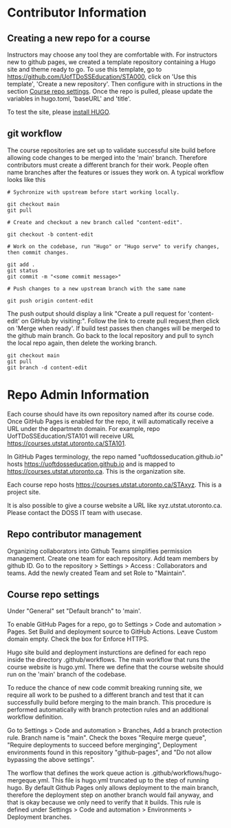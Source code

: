 # Contributor Information

## Creating a new repo for a course

Instructors may choose any tool they are comfortable with. For instructors new to github pages, we created a template repository containing a Hugo site and theme ready to go. To use this template, go to https://github.com/UofTDoSSEducation/STA000, click on 'Use this template', 'Create a new repository'. Then configure with in
structions in the section [Course repo settings](#Course-repo-settings). Once the repo is pulled, please update the variables in hugo.toml, 'baseURL' and 'title'.

To test the site, please [install HUGO](https://gohugo.io/installation/).

## git workflow

The course repositories are set up to validate successful site build before allowing code changes to be merged into the 'main' branch. Therefore contributors must create a different branch for their work. People often name branches after the features or issues they work on. A typical workflow looks like this

```
# Sychronize with upstream before start working locally.

git checkout main
git pull

# Create and checkout a new branch called "content-edit".

git checkout -b content-edit

# Work on the codebase, run "Hugo" or "Hugo serve" to verify changes, then commit changes.

git add .
git status
git commit -m "<some commit message>"

# Push changes to a new upstream branch with the same name

git push origin content-edit
```

The push output should display a link "Create a pull request for 'content-edit' on GitHub by visiting:". Follow the link to create pull request,then click on 'Merge when ready'. If build test passes then changes will be merged to the github main branch. Go back to the local repository and pull to synch the local repo again, then delete the working branch.

```
git checkout main
git pull
git branch -d content-edit
```

# Repo Admin Information

Each course should have its own repository named after its course code. Once GitHub Pages is enabled for the repo, it will automatically receive a URL under the departmetn domain. For example, repo UofTDoSSEducation/STA101 will receive URL https://courses.utstat.utoronto.ca/STA101.

In GitHub Pages terminology, the repo named "uoftdosseducation.github.io" hosts https://uoftdosseducation.github.io and is mapped to https://courses.utstat.utoronto.ca. This is the organization site.

Each course repo hosts https://courses.utstat.utoronto.ca/STAxyz. This is a project site.

It is also possible to give a course website a URL like xyz.utstat.utoronto.ca. Please contact the DOSS IT team with usecase.

## Repo contributor management

Organizing collaborators into Github Teams simplifies permission management.
Create one team for each repository. Add team members by github ID.
Go to the repository > Settings > Access : Collaborators and teams. Add the newly created Team and set Role to "Maintain".

## Course repo settings

Under "General" set "Default branch" to 'main'.

To enable GitHub Pages for a repo, go to Settings > Code and automation > Pages. Set Build and deployment source to GitHub Actions. Leave Custom domain empty. Check the box for Enforce HTTPS.

Hugo site build and deployment insturctions are defined for each repo inside the directory .github/workflows. The main workflow that runs the course website is hugo.yml. There we define that the course website should run on the 'main' branch of the codebase.

To reduce the chance of new code commit breaking running site, we require all work to be pushed to a different branch and test that it can successfully build before merging to the main branch. This procedure is performed automatically with branch protection rules and an additional workflow definition.

Go to Settings > Code and automation > Branches, Add a branch protection rule. Branch name is "main". Check the boxes "Require merge queue", "Require deployments to succeed before merginging", Deployment environments found in this repository "github-pages", and "Do not allow bypassing the above settings".

The worflow that defines the work queue action is .github/workflows/hugo-mergeque.yml. This file is hugo.yml truncated up to the step of running hugo. By default Github Pages only allows deployment to the main branch, therefore the deployment step on another branch would fail anyway, and that is okay because we only need to verify that it builds. This rule is defined under Settings > Code and automation > Environments > Deployment branches.
